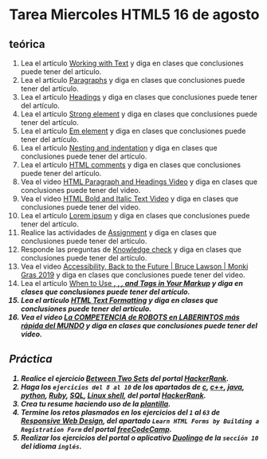 # Tarea Miercoles HTML5 16 de agosto

## teórica

1. Lea el artículo [Working with Text](https://www.theodinproject.com/lessons/foundations-working-with-text) y diga en clases que conclusiones puede tener del artículo.
2. Lea el artículo [Paragraphs](https://www.theodinproject.com/lessons/foundations-working-with-text#paragraphs) y diga en clases que conclusiones puede tener del artículo.
3. Lea el artículo [Headings](https://www.theodinproject.com/lessons/foundations-working-with-text#headings) y diga en clases que conclusiones puede tener del artículo.
4. Lea el artículo [Strong element](https://www.theodinproject.com/lessons/foundations-working-with-text#strong-element) y diga en clases que conclusiones puede tener del artículo.
5. Lea el artículo [Em element](https://www.theodinproject.com/lessons/foundations-working-with-text#em-element) y diga en clases que conclusiones puede tener del artículo.
6. Lea el artículo [Nesting and indentation](https://www.theodinproject.com/lessons/foundations-working-with-text#nesting-and-indentation) y diga en clases que conclusiones puede tener del artículo.
7. Lea el artículo [HTML comments](https://www.theodinproject.com/lessons/foundations-working-with-text#html-comments) y diga en clases que conclusiones puede tener del artículo.
8. Vea el video [HTML Paragraph and Headings Video](https://www.youtube.com/watch?v=yqcd-XkxZNM&list=PL4-IK0AVhVjM0xE0K2uZRvsM7LkIhsPT-&index=3) y diga en clases que conclusiones puede tener del video.
9. Vea el video [HTML Bold and Italic Text Video](https://www.youtube.com/watch?v=gW6cBZLUk6M&list=PL4-IK0AVhVjM0xE0K2uZRvsM7LkIhsPT-&index=4) y diga en clases que conclusiones puede tener del video.
10. Lea el artículo [Lorem ipsum](https://youtu.be/V8UAEoOvqFg?list=PL4-IK0AVhVjM0xE0K2uZRvsM7LkIhsPT-&t=93) y diga en clases que conclusiones puede tener del artículo.
11. Realice las actividades de [Assignment](https://www.theodinproject.com/lessons/foundations-working-with-text#assignment) y diga en clases que conclusiones puede tener del artículo.
12. Responde las preguntas de [Knowledge check](https://www.theodinproject.com/lessons/foundations-working-with-text#knowledge-check) y diga en clases que conclusiones puede tener del artículo.
13. Vea el video [Accessibility, Back to the Future | Bruce Lawson | Monki Gras 2019](https://m.youtube.com/watch?v=T2CjuAwrAq8&feature=youtu.be) y diga en clases que conclusiones puede tener del video.
14. Lea el artículo [When to Use <strong>, <b>, <em>, and <i> Tags in Your Markup](https://medium.com/@zac_heisey/when-to-use-strong-b-em-and-i-tags-in-your-markup-fa4d0af8affb) y diga en clases que conclusiones puede tener del artículo.
15. Lea el artículo [HTML Text Formatting](https://www.w3schools.com/html/html_formatting.asp) y diga en clases que conclusiones puede tener del artículo.
16. Vea el video [La COMPETENCIA de ROBOTS en LABERINTOS más rápida del MUNDO](https://youtu.be/IDiuQNmKOdo) y diga en clases que conclusiones puede tener del video.

## Práctica

1. Realice el ejercicio [Between Two Sets](https://www.hackerrank.com/challenges/between-two-sets/problem?isFullScreen=false) del portal [HackerRank](https://www.hackerrank.com/dashboard).
2. Haga los `ejercicios del 8 al 10` de los apartados de [c](https://www.hackerrank.com/domains/c), [c++](https://www.hackerrank.com/domains/cpp), [java](https://www.hackerrank.com/domains/java), [python](https://www.hackerrank.com/domains/python), [Ruby](https://www.hackerrank.com/domains/ruby), [SQL](https://www.hackerrank.com/domains/sql), [Linux shell](https://www.hackerrank.com/domains/shell), del portal [HackerRank](https://www.hackerrank.com/dashboard).
3. Crea tu resume haciendo uso de la [plantilla](https://docs.google.com/document/d/1jfUa4HGBDjt2peJPQ0Wg1YhdGkCoSysS6QMT4u8bCic/edit?usp=sharing).
4. Termine los retos plasmados en los ejercicios del `1` al `63` de [Responsive Web Design](https://www.freecodecamp.org/learn/2022/responsive-web-design/), del apartado `Learn HTML Forms by Building a Registration Form` del portal [freeCodeCamp](https://www.freecodecamp.org/learn/).
5. Realizar los ejercicios del portal o aplicativo [Duolingo](https://www.duolingo.com/learn) de la `sección 10` del idioma `inglés`.